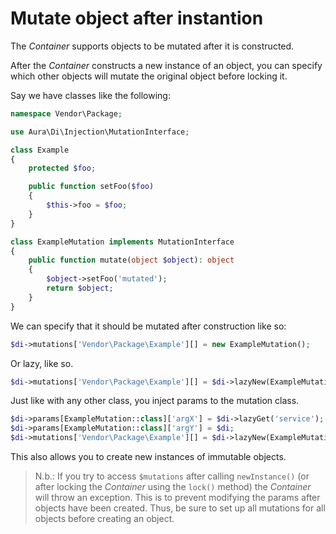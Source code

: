 # Mutate object after instantion

The _Container_ supports objects to be mutated after it is constructed.

After the _Container_ constructs a new instance of an object, you can specify which other objects will mutate the original object before locking it.

Say we have classes like the following:

```php
namespace Vendor\Package;

use Aura\Di\Injection\MutationInterface;

class Example
{
    protected $foo;

    public function setFoo($foo)
    {
        $this->foo = $foo;
    }
}

class ExampleMutation implements MutationInterface
{
    public function mutate(object $object): object
    {
        $object->setFoo('mutated');
        return $object;
    }
}
```

We can specify that it should be mutated after construction like so:

```php
$di->mutations['Vendor\Package\Example'][] = new ExampleMutation();
```

Or lazy, like so.

```php
$di->mutations['Vendor\Package\Example'][] = $di->lazyNew(ExampleMutation::class);
```

Just like with any other class, you inject params to the mutation class.

```php
$di->params[ExampleMutation::class]['argX'] = $di->lazyGet('service');
$di->params[ExampleMutation::class]['argY'] = $di;
$di->mutations['Vendor\Package\Example'][] = $di->lazyNew(ExampleMutation::class);
```

This also allows you to create new instances of immutable objects.

> N.b.: If you try to access `$mutations` after calling `newInstance()` (or after locking the _Container_ using the `lock()` method) the _Container_ will throw an exception. This is to prevent modifying the params after objects have been created. Thus, be sure to set up all mutations for all objects before creating an object.

